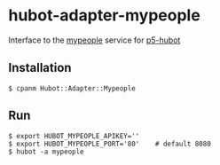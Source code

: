 # hubot-adapter-mypeople #

Interface to the
[mypeople](https://mypeople.daum.net/mypeople/web/main.do) service for
[p5-hubot](https://metacpan.org/module/AANOAA/Hubot-0.1.9/lib/Hubot.pm)

## Installation ##

    $ cpanm Hubot::Adapter::Mypeople

## Run ##

    $ export HUBOT_MYPEOPLE_APIKEY=''
    $ export HUBOT_MYPEOPLE_PORT='80'    # default 8080
    $ hubot -a mypeople
